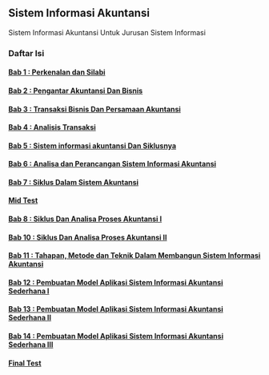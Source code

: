 ## Sistem Informasi Akuntansi 

Sistem Informasi Akuntansi Untuk Jurusan Sistem Informasi

### Daftar Isi

#### [Bab 1  : Perkenalan dan Silabi](./README.md)
#### [Bab 2  : Pengantar Akuntansi Dan Bisnis](./bab2.ipynb)
#### [Bab 3  : Transaksi Bisnis Dan Persamaan Akuntansi](./bab3.ipynb)
#### [Bab 4  : Analisis Transaksi](./bab4.ipynb)
#### [Bab 5  : Sistem informasi akuntansi Dan Siklusnya](./bab5.ipynb)
#### [Bab 6  : Analisa dan Perancangan Sistem Informasi Akuntansi](./bab6.ipynb)
#### [Bab 7  : Siklus Dalam Sistem Akuntansi](./bab7.ipynb)
#### [Mid Test](./mid.ipynb)
#### [Bab 8  : Siklus Dan Analisa Proses Akuntansi I](./bab8.ipynb)
#### [Bab 10 : Siklus Dan Analisa Proses Akuntansi II](./bab9.ipynb)
#### [Bab 11 : Tahapan, Metode dan Teknik Dalam Membangun Sistem  Informasi Akuntansi](./bab10.ipynb)
#### [Bab 12 : Pembuatan Model Aplikasi Sistem Informasi Akuntansi Sederhana I](./bab11.ipynb)
#### [Bab 13 : Pembuatan Model Aplikasi Sistem Informasi Akuntansi Sederhana II ](./bab12.ipynb)
#### [Bab 14 : Pembuatan Model Aplikasi Sistem Informasi Akuntansi Sederhana III ](./bab13.ipynb)
#### [Final Test](./final.ipynb)


